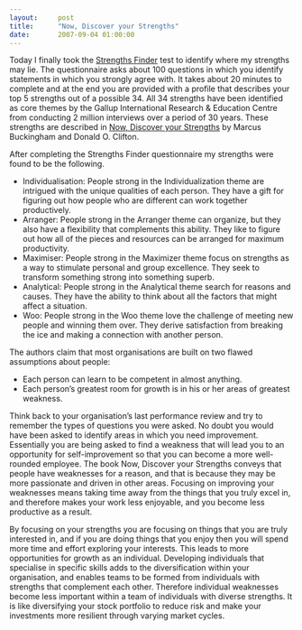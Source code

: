```yaml
---
layout:     post
title:      "Now, Discover your Strengths"
date:       2007-09-04 01:00:00
---
```


Today I finally took the [Strengths Finder](https://www.strengthsfinder.com/) test to identify where my strengths may lie. The questionnaire asks about 100 questions in which you identify statements in which you strongly agree with. It takes about 20 minutes to complete and at the end you are provided with a profile that describes your top 5 strengths out of a possible 34. All 34 strengths have been identified as core themes by the Gallup International Research & Education Centre from conducting 2 million interviews over a period of 30 years. These strengths are described in [Now, Discover your Strengths](https://gmj.gallup.com/book_center/NDYS/default.aspx) by Marcus Buckingham and Donald O. Clifton.

After completing the Strengths Finder questionnaire my strengths were found to be the following.

* Individualisation: People strong in the Individualization theme are intrigued with the unique qualities of each person. They have a gift for figuring out how people who are different can work together productively.
* Arranger: People strong in the Arranger theme can organize, but they also have a flexibility that complements this ability. They like to figure out how all of the pieces and resources can be arranged for maximum productivity.
* Maximiser: People strong in the Maximizer theme focus on strengths as a way to stimulate personal and group excellence. They seek to transform something strong into something superb.
* Analytical: People strong in the Analytical theme search for reasons and causes. They have the ability to think about all the factors that might affect a situation.
* Woo: People strong in the Woo theme love the challenge of meeting new people and winning them over. They derive satisfaction from breaking the ice and making a connection with another person.

The authors claim that most organisations are built on two flawed assumptions about people:

* Each person can learn to be competent in almost anything.
* Each person’s greatest room for growth is in his or her areas of greatest weakness.

Think back to your organisation’s last performance review and try to remember the types of questions you were asked. No doubt you would have been asked to identify areas in which you need improvement. Essentially you are being asked to find a weakness that will lead you to an opportunity for self-improvement so that you can become a more well-rounded employee. The book Now, Discover your Strengths conveys that people have weaknesses for a reason, and that is because they may be more passionate and driven in other areas. Focusing on improving your weaknesses means taking time away from the things that you truly excel in, and therefore makes your work less enjoyable, and you become less productive as a result.

By focusing on your strengths you are focusing on things that you are truly interested in, and if you are doing things that you enjoy then you will spend more time and effort exploring your interests. This leads to more opportunities for growth as an individual. Developing individuals that specialise in specific skills adds to the diversification within your organisation, and enables teams to be formed from individuals with strengths that complement each other. Therefore individual weaknesses become less important within a team of individuals with diverse strengths. It is like diversifying your stock portfolio to reduce risk and make your investments more resilient through varying market cycles.

